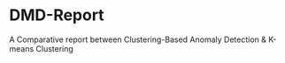 # DMD-Report
A Comparative report between Clustering-Based Anomaly Detection &amp; K-means Clustering
